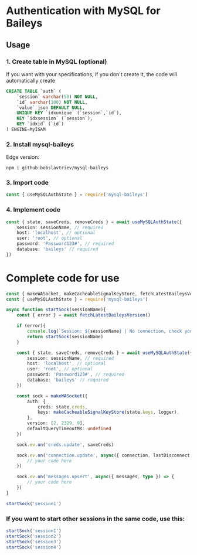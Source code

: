 # Authentication with MySQL for Baileys

## Usage
### 1. Create table in MySQL (optional)
If you want with your specifications, if you don't create it, the code will automatically create
```sql
CREATE TABLE `auth` (
	`session` varchar(50) NOT NULL,
	`id` varchar(100) NOT NULL,
	`value` json DEFAULT NULL,
	UNIQUE KEY `idxunique` (`session`,`id`),
	KEY `idxsession` (`session`),
	KEY `idxid` (`id`)
) ENGINE=MyISAM
```

### 2. Install mysql-baileys
Edge version:
```
npm i github:bobslavtriev/mysql-baileys
```

### 3. Import code
```ts
const { useMySQLAuthState } = require('mysql-baileys')
```

### 4. Implement code
```ts
const { state, saveCreds, removeCreds } = await useMySQLAuthState({
	session: sessionName, // required
	host: 'localhost', // optional
	user: 'root', // optional
	password: 'Password123#', // required
	database: 'baileys' // required
})
```

# Complete code for use
```ts
const { makeWASocket, makeCacheableSignalKeyStore, fetchLatestBaileysVersion } = require('@whiskeysockets/Baileys')
const { useMySQLAuthState } = require('mysql-baileys')

async function startSock(sessionName){
	const { error } = await fetchLatestBaileysVersion()

	if (error){
		console.log(`Session: ${sessionName} | No connection, check your internet.`)
		return startSock(sessionName)
	}

	const { state, saveCreds, removeCreds } = await useMySQLAuthState({
		session: sessionName, // required
		host: 'localhost', // optional
		user: 'root', // optional
		password: 'Password123#', // required
		database: 'baileys' // required
	})

	const sock = makeWASocket({
		auth: {
			creds: state.creds,
			keys: makeCacheableSignalKeyStore(state.keys, logger),
		},
		version: [2, 2329, 9],
		defaultQueryTimeoutMs: undefined
	})

	sock.ev.on('creds.update', saveCreds)

	sock.ev.on('connection.update', async({ connection, lastDisconnect }) => {
		// your code here
	})

	sock.ev.on('messages.upsert', async({ messages, type }) => {
		// your code here
	})
}

startSock('session1')
```

### If you want to start other sessions in the same code, use this:
```ts
startSock('session1')
startSock('session2')
startSock('session3')
startSock('session4')
```
